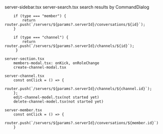 server-sidebar.tsx
    server-search.tsx
        search results by CommandDialog

        if (type === "member") {
            return router.push(`/servers/${params?.serverId}/conversations/${id}`);
        }

        if (type === "channel") {
            return router.push(`/servers/${params?.serverId}/channels/${id}`);
         }

    server-section.tsx
        members-modal.tsx: onKick, onRoleChange
        create-channel-modal.tsx

    server-channel.tsx
        const onClick = () => {
            router.push(`/servers/${params?.serverId}/channels/${channel.id}`);
        };
        edit-channel-model.tsx(not started yet)
        delete-channel-model.tsx(not started yet)

    server-member.tsx
        const onClick = () => {
            router.push(`/servers/${params?.serverId}/conversations/${member.id}`)
        }
